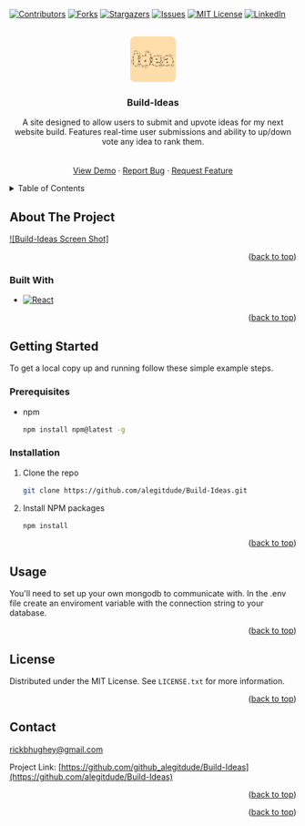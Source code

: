 <!-- Improved compatibility of back to top link: See: https://github.com/othneildrew/Best-README-Template/pull/73 -->
<a name="readme-top"></a>



<!-- PROJECT SHIELDS -->
<!--
*** I'm using markdown "reference style" links for readability.
*** Reference links are enclosed in brackets [ ] instead of parentheses ( ).
*** See the bottom of this document for the declaration of the reference variables
*** for contributors-url, forks-url, etc. This is an optional, concise syntax you may use.
*** https://www.markdownguide.org/basic-syntax/#reference-style-links
-->
[![Contributors][contributors-shield]][contributors-url]
[![Forks][forks-shield]][forks-url]
[![Stargazers][stars-shield]][stars-url]
[![Issues][issues-shield]][issues-url]
[![MIT License][license-shield]][license-url]
[![LinkedIn][linkedin-shield]][linkedin-url]



<!-- PROJECT LOGO -->
<br />
<div align="center">
  <a href="https://github.com/alegitdude/Build-Ideas">
    <img src="/client/public/android-chrome-192x192.png" alt="Logo" width="80" height="80">
  </a>

<h3 align="center">Build-Ideas</h3>

  <p align="center">
    A site designed to allow users to submit and upvote ideas for my next website build. Features real-time user submissions and ability to up/down vote any idea to rank them. 
    <br />
    <br />
    <br />
    <a href="https://Build-Ideas.onrender.com">View Demo</a>
    ·
    <a href="https://github.com/alegitdude/Build-Ideas/issues">Report Bug</a>
    ·
    <a href="https://github.com/alegitdude/Build-Ideas/issues">Request Feature</a>
  </p>
</div>



<!-- TABLE OF CONTENTS -->
<details>
  <summary>Table of Contents</summary>
  <ol>
    <li>
      <a href="#about-the-project">About The Project</a>
      <ul>
        <li><a href="#built-with">Built With</a></li>
      </ul>
    </li>
    <li>
      <a href="#getting-started">Getting Started</a>
      <ul>
        <li><a href="#prerequisites">Prerequisites</a></li>
        <li><a href="#installation">Installation</a></li>
      </ul>
    </li>
    <li><a href="#usage">Usage</a></li>
    <li><a href="#license">License</a></li>
    <li><a href="#contact">Contact</a></li>
  </ol>
</details>



<!-- ABOUT THE PROJECT -->
## About The Project

[![Build-Ideas Screen Shot]](/client/public/Ideas-Site%20Screenshot.png)


<p align="right">(<a href="#readme-top">back to top</a>)</p>



### Built With
* [![React][React.js]][React-url]


<p align="right">(<a href="#readme-top">back to top</a>)</p>



<!-- GETTING STARTED -->
## Getting Started

To get a local copy up and running follow these simple example steps.

### Prerequisites


* npm
  ```sh
  npm install npm@latest -g
  ```

### Installation

1. Clone the repo
   ```sh
   git clone https://github.com/alegitdude/Build-Ideas.git
   ```
2. Install NPM packages
   ```sh
   npm install
   ```


<p align="right">(<a href="#readme-top">back to top</a>)</p>



<!-- USAGE EXAMPLES -->
## Usage

You'll need to set up your own mongodb to communicate with. In the .env file create an enviroment variable with the connection string to your database. 


<p align="right">(<a href="#readme-top">back to top</a>)</p>




<!-- LICENSE -->
## License

Distributed under the MIT License. See `LICENSE.txt` for more information.

<p align="right">(<a href="#readme-top">back to top</a>)</p>



<!-- CONTACT -->
## Contact

rickbhughey@gmail.com

Project Link: [https://github.com/github_alegitdude/Build-Ideas](https://github.com/alegitdude/Build-Ideas)

<p align="right">(<a href="#readme-top">back to top</a>)</p>




<p align="right">(<a href="#readme-top">back to top</a>)</p>



<!-- MARKDOWN LINKS & IMAGES -->
<!-- https://www.markdownguide.org/basic-syntax/#reference-style-links -->
[contributors-shield]: https://img.shields.io/github/contributors/alegitdude/Build-Ideas.svg?style=for-the-badge
[contributors-url]: https://github.com/alegitdude/Build-Ideas/graphs/contributors
[forks-shield]: https://img.shields.io/github/forks/alegitdude/Build-Ideas.svg?style=for-the-badge
[forks-url]: https://github.com/alegitdude/Build-Ideas/network/members
[stars-shield]: https://img.shields.io/github/stars/alegitdude/Build-Ideas.svg?style=for-the-badge
[stars-url]: https://github.com/alegitdude/Build-Ideas/stargazers
[issues-shield]: https://img.shields.io/github/issues/alegitdude/Build-Ideas.svg?style=for-the-badge
[issues-url]: https://github.com/alegitdude/Build-Ideas/issues
[license-shield]: https://img.shields.io/github/license/alegitdude/Build-Ideas.svg?style=for-the-badge
[license-url]: https://github.com/alegitdude/Build-Ideas/blob/master/LICENSE.txt
[linkedin-shield]: https://img.shields.io/badge/-LinkedIn-black.svg?style=for-the-badge&logo=linkedin&colorB=555
[linkedin-url]: www.linkedin.com/in/rick-hughey-6b4994275
[product-screenshot]: images/screenshot.png

[React.js]: https://img.shields.io/badge/React-20232A?style=for-the-badge&logo=react&logoColor=61DAFB
[React-url]: https://reactjs.org/


